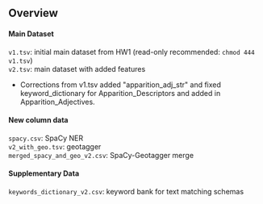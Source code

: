 ## Overview
#### Main Dataset
```v1.tsv```: initial main dataset from HW1 (read-only recommended: ```chmod 444 v1.tsv```)<br>
```v2.tsv```: main dataset with added features
- Corrections from v1.tsv added "apparition_adj_str" and fixed keyword_dictionary for Apparition_Descriptors and added in Apparition_Adjectives. <br>

#### New column data
```spacy.csv```: SpaCy NER<br>
```v2_with_geo.tsv```: geotagger<br>
```merged_spacy_and_geo_v2.csv```: SpaCy-Geotagger merge

#### Supplementary Data
```keywords_dictionary_v2.csv```: keyword bank for text matching schemas
